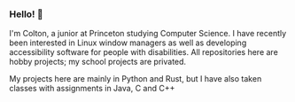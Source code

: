 ### Hello! 👋

I'm Colton, a junior at Princeton studying Computer Science. I have recently been interested in Linux window managers as well as developing accessibility software for people with disabilities. 
All repositories here are hobby projects; my school projects are privated. 

My projects here are mainly in Python and Rust, but I have also taken classes with assignments in Java, C and C++


